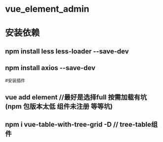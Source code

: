 # vue_element_admin
# 安装依赖
## npm install less less-loader --save-dev
## npm install axios --save-dev
#安装插件
## vue add element   //最好是选择full  按需加载有坑  (npm 包版本太低 组件未注册 等等坑)
## npm i vue-table-with-tree-grid -D // tree-table组件